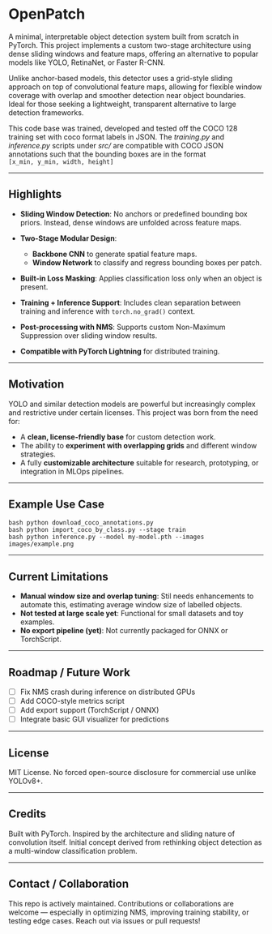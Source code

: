 # OpenPatch

A minimal, interpretable object detection system built from scratch in PyTorch. This project implements a custom two-stage architecture using dense sliding windows and feature maps, offering an alternative to popular models like YOLO, RetinaNet, or Faster R-CNN.

Unlike anchor-based models, this detector uses a grid-style sliding approach on top of convolutional feature maps, allowing for flexible window coverage with overlap and smoother detection near object boundaries. Ideal for those seeking a lightweight, transparent alternative to large detection frameworks.

This code base was trained, developed and tested off the COCO 128 training set with coco format labels in JSON. The *training.py* and *inference.py* scripts under *src/* are compatible with COCO JSON annotations such that the bounding boxes are in the format <br>
```[x_min, y_min, width, height]```

---

## Highlights

* **Sliding Window Detection**: No anchors or predefined bounding box priors. Instead, dense windows are unfolded across feature maps.
* **Two-Stage Modular Design**:

  * **Backbone CNN** to generate spatial feature maps.
  * **Window Network** to classify and regress bounding boxes per patch.
* **Built-in Loss Masking**: Applies classification loss only when an object is present.
* **Training + Inference Support**: Includes clean separation between training and inference with `torch.no_grad()` context.
* **Post-processing with NMS**: Supports custom Non-Maximum Suppression over sliding window results.
* **Compatible with PyTorch Lightning** for distributed training.

---

## Motivation

YOLO and similar detection models are powerful but increasingly complex and restrictive under certain licenses. This project was born from the need for:

* A **clean, license-friendly base** for custom detection work.
* The ability to **experiment with overlapping grids** and different window strategies.
* A fully **customizable architecture** suitable for research, prototyping, or integration in MLOps pipelines.

---

## Example Use Case

```
bash python download_coco_annotations.py
bash python import_coco_by_class.py --stage train
bash python inference.py --model my-model.pth --images images/example.png
```

---

## Current Limitations

* **Manual window size and overlap tuning**: Stil needs enhancements to automate this, estimating average window size of labelled objects.
* **Not tested at large scale yet**: Functional for small datasets and toy examples.
* **No export pipeline (yet)**: Not currently packaged for ONNX or TorchScript.

---

## Roadmap / Future Work

* [ ] Fix NMS crash during inference on distributed GPUs
* [ ] Add COCO-style metrics script
* [ ] Add export support (TorchScript / ONNX)
* [ ] Integrate basic GUI visualizer for predictions

---

## License

MIT License. No forced open-source disclosure for commercial use unlike YOLOv8+.

---

## Credits

Built with PyTorch. Inspired by the architecture and sliding nature of convolution itself. Initial concept derived from rethinking object detection as a multi-window classification problem.

---

## Contact / Collaboration

This repo is actively maintained. Contributions or collaborations are welcome — especially in optimizing NMS, improving training stability, or testing edge cases. Reach out via issues or pull requests!

